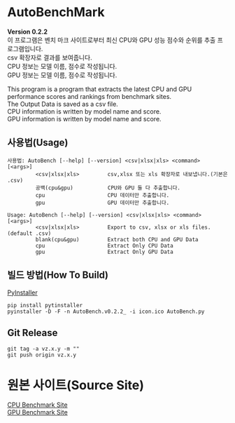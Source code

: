 # AutoBenchMark

**Version 0.2.2**<br>
이 프로그램은 벤치 마크 사이트로부터 최신 CPU와 GPU 성능 점수와 순위를 추출 프로그램입니다.<br>
csv 확장자로 결과를 보여줍니다.<br>
CPU 정보는 모델 이름, 점수로 작성됩니다.<br>
GPU 정보는 모델 이름, 점수로 작성됩니다.<br>

This program is a program that extracts the latest CPU and GPU performance scores and rankings from benchmark sites.<br>
The Output Data is saved as a csv file.<br>
CPU information is written by model name and score.<br>
GPU information is written by model name and score.<br>

## 사용법(Usage)
```
사용법: AutoBench [--help] [--version] <csv|xlsx|xls> <command> [<args>]
         <csv|xlsx|xls>         csv,xlsx 또는 xls 확장자로 내보냅니다.(기본은 .csv)
         공백(cpu&gpu)           CPU와 GPU 둘 다 추출합니다.
         cpu                    CPU 데이터만 추출합니다.
         gpu                    GPU 데이터만 추출합니다.
```

```
Usage: AutoBench [--help] [--version] <csv|xlsx|xls> <command> [<args>]
         <csv|xlsx|xls>         Export to csv, xlsx or xls files.(default .csv)
         blank(cpu&gpu)         Extract both CPU and GPU Data
         cpu                    Extract Only CPU Data
         gpu                    Extract Only GPU Data
```

## 빌드 방법(How To Build)
[PyInstaller](https://pyinstaller.readthedocs.io/en/stable/usage.html)
```
pip install pytinstaller
pyinstaller -D -F -n AutoBench.v0.2.2_ -i icon.ico AutoBench.py
```

## Git Release
```
git tag -a vz.x.y -m ""
git push origin vz.x.y
```

# 원본 사이트(Source Site)

[CPU Benchmark Site](https://www.cpubenchmark.net/)<br>
[GPU Benchmark Site](https://www.videocardbenchmark.net/)
